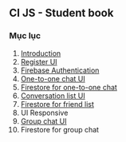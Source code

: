## CI JS - Student book
### Mục lục
1. [Introduction](/introduction/introduction.md)
2. [Register UI](/login-register-ui/login-register-ui.md)
3. [Firebase Authentication](/firebase-authentication/firebase-authentication.md)
4. [One-to-one chat UI](/one-to-one-chat-ui/one-to-one-chat-ui.md)
5. [Firestore for one-to-one chat](/firestore-for-1v1-chat/firestore-for-1v1-chat.md)
6. [Conversation list UI](/conversation-list-ui/conversation-list-ui.md)
7. [Firestore for friend list](/firestore-for-conversation-list/firestore-for-conversation-list.md)
8. UI Responsive
9. [Group chat UI](/group-chat-ui/group-chat-ui.md)
10. Firestore for group chat